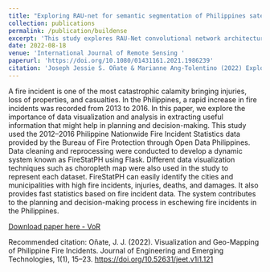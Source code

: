```yaml
---
title: "Exploring RAU-net for semantic segmentation of Philippines satellite images in identification of building density"
collection: publications
permalink: /publication/buildense
excerpt: 'This study explores RAU-Net convolutional network architecture on satellite images by classifying geospatial objects on satellite images such as roofs to help in determining the building density of a specific location. This study developed a satellite image dataset in the Philippines and trained the dataset in an RAU-Net Convolutional Neural Network using Tensorflow Keras API. This study proves that U-Net works with a few datasets and provides acceptable performance scores. Furthermore, a new way to calculate Building Density in terms of Building Coverage Ratio (BCR) using satellite images was also presented in this study. The model and the analysis were integrated into an application that determines the BCR of a specific location through a satellite map.'
date: 2022-08-18
venue: 'International Journal of Remote Sensing '
paperurl: 'https://doi.org/10.1080/01431161.2021.1986239'
citation: 'Joseph Jessie S. Oñate & Marianne Ang-Tolentino (2022) Exploring RAU-net for semantic segmentation of Philippines satellite images in identification of building density, International Journal of Remote Sensing, 43:15-16, 5738-5756, DOI: 10.1080/01431161.2021.1986239'
---
```

A fire incident is one of the most catastrophic calamity bringing injuries, loss of properties, and casualties. In the Philippines, a rapid increase in fire incidents was recorded from 2013 to 2016. In this paper, we explore the importance of data visualization and analysis in extracting useful information that might help in planning and decision-making. This study used the 2012–2016 Philippine Nationwide Fire Incident Statistics data provided by the Bureau of Fire Protection through Open Data Philippines. Data cleaning and reprocessing were conducted to develop a dynamic system known as FireStatPH using Flask. Different data visualization techniques such as choropleth map were also used in the study to represent each dataset. FireStatPH can easily identify the cities and municipalities with high fire incidents, injuries, deaths, and damages. It also provides fast statistics based on fire incident data. The system contributes to the planning and decision-making process in eschewing fire incidents in the Philippines.

[Download paper here - VoR](http://iamjcoo.github.io/files/paper4.pdf)

Recommended citation: Oñate, J. J. (2022). Visualization and Geo-Mapping of Philippine Fire Incidents. Journal of Engineering and Emerging Technologies, 1(1), 15–23. https://doi.org/10.52631/jeet.v1i1.121